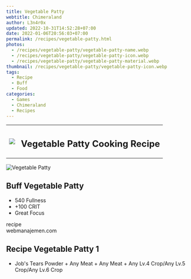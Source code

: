 ```yaml
---
title: Vegetable Patty
webtitle: Chimeraland
author: L3n4r0x
updated: 2022-10-31T14:52:28+07:00
date: 2022-01-06T20:56:03+07:00
permalink: /recipes/vegetable-patty.html
photos:
  - /recipes/vegetable-patty/vegetable-patty-name.webp
  - /recipes/vegetable-patty/vegetable-patty-icon.webp
  - /recipes/vegetable-patty/vegetable-patty-material.webp
thumbnail: /recipes/vegetable-patty/vegetable-patty-icon.webp
tags:
  - Recipe
  - Buff
  - Food
categories:
  - Games
  - Chimeraland
  - Recipes
---
```


<section id="bootstrap-wrapper"><link rel="stylesheet" href="https://cdn.statically.io/gh/dimaslanjaka/Web-Manajemen/40ac3225/css/bootstrap-4.5-wrapper.css"/><div class="row mb-2"><div class="col-md-12 mb-2"><table class="table" id="post-info"><tbody><tr><td><img class="d-inline-block me-2" src="/chimeraland/recipes/vegetable-patty/vegetable-patty-icon.webp" width="auto" height="auto"/></td><td><h1 class="fs-5">Vegetable Patty Cooking Recipe</h1></td></tr></tbody></table></div></div><div class="card mb-2"><div class="row g-0"><div class="col-sm-4 position-relative mb-2"><img src="/chimeraland/recipes/vegetable-patty/vegetable-patty-material.webp" class="card-img fit-cover w-100 h-100" alt="Vegetable Patty" data-fancybox="true"/></div><div class="col-sm-8 mb-2"><div class="card-body"><h2 class="card-title fs-5">Buff Vegetable Patty</h2><div class="card-text"><ul><li>540 Fullness</li><li>+100 CRIT</li><li>Great Focus</li></ul></div><span class="badge rounded-pill bg-dark">recipe</span></div><div class="card-footer text-end text-muted">webmanajemen.com</div></div></div></div><div class="row mb-2"><div class="col-12 col-lg-6 recipe-item mb-2"><div class="card"><div class="card-body"><h2 class="card-title fs-5">Recipe Vegetable Patty 1</h2><div class="card-text"><ul><li>Job&#x27;s Tears Powder<span> + </span>Any Meat<span> + </span>Any Meat<span> + </span>Any Lv.4 Crop/Any Lv.5 Crop/Any Lv.6 Crop</li></ul></div></div></div></div></div></section>